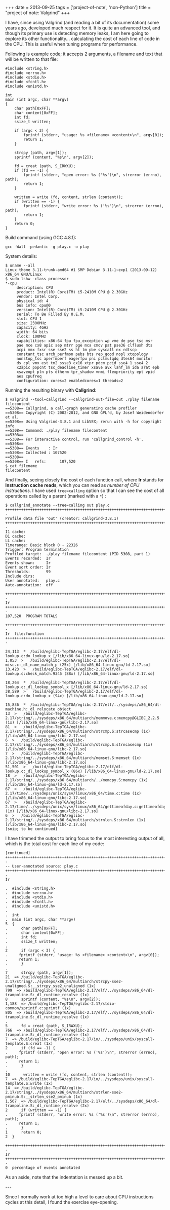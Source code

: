 +++
date = 2013-09-25
tags = ['project-of-note', 'non-Python']
title = "project of note: Valgrind"
+++

I have, since using Valgrind (and reading a bit of its documentation)
some years ago, developed much respect for it. It is quite an advanced
tool, and though its primary use is detecting memory leaks, I am here
going to explore its other functionality\... calculating the cost of
each line of code in the CPU. This is useful when tuning programs for
performance.

Following is example code; it accepts 2 arguments, a filename and text
that will be written to that file:

``` {.sourceCode .c}
#include <string.h>
#include <errno.h>
#include <stdio.h>
#include <fcntl.h>
#include <unistd.h>

int
main (int argc, char **argv)
{
    char path[0xFF];
    char content[0xFF];
    int fd;
    ssize_t written;

    if (argc < 3) {
        fprintf (stderr, "usage: %s <filename> <content>\n", argv[0]);
        return 1;
    }

    strcpy (path, argv[1]);
    sprintf (content, "%s\n", argv[2]);

    fd = creat (path, S_IRWXU);
    if (fd == -1) {
        fprintf (stderr, "open error: %s ('%s')\n", strerror (errno), path);
        return 1;
    }

    written = write (fd, content, strlen (content));
    if (written == -1) {
        fprintf (stderr, "write error: %s ('%s')\n", strerror (errno), path);
        return 1;
    }
    return 0;
}
```

Build command (using GCC 4.8.1):

    gcc -Wall -pedantic -g play.c -o play

System details:

    $ uname --all
    Linux thome 3.11-trunk-amd64 #1 SMP Debian 3.11-1~exp1 (2013-09-12) x86_64 GNU/Linux
    $ sudo lshw -class processor
    *-cpu
         description: CPU
         product: Intel(R) Core(TM) i5-2410M CPU @ 2.30GHz
         vendor: Intel Corp.
         physical id: 4
         bus info: cpu@0
         version: Intel(R) Core(TM) i5-2410M CPU @ 2.30GHz
         serial: To Be Filled By O.E.M.
         slot: CPU 1
         size: 2300MHz
         capacity: 4GHz
         width: 64 bits
         clock: 100MHz
         capabilities: x86-64 fpu fpu_exception wp vme de pse tsc msr
         pae mce cx8 apic sep mtrr pge mca cmov pat pse36 clflush dts
         acpi mmx fxsr sse sse2 ss ht tm pbe syscall nx rdtscp
         constant_tsc arch_perfmon pebs bts rep_good nopl xtopology
         nonstop_tsc aperfmperf eagerfpu pni pclmulqdq dtes64 monitor
         ds_cpl vmx est tm2 ssse3 cx16 xtpr pdcm pcid sse4_1 sse4_2
         x2apic popcnt tsc_deadline_timer xsave avx lahf_lm ida arat epb
         xsaveopt pln pts dtherm tpr_shadow vnmi flexpriority ept vpid
         aes cpufreq
         configuration: cores=2 enabledcores=1 threads=2

Running the resulting binary with **Callgrind**:

    $ valgrind --tool=callgrind --callgrind-out-file=out ./play filename
    filecontent
    ==5308== Callgrind, a call-graph generating cache profiler
    ==5308== Copyright (C) 2002-2012, and GNU GPL'd, by Josef Weidendorfer
    et al.
    ==5308== Using Valgrind-3.8.1 and LibVEX; rerun with -h for copyright
    info
    ==5308== Command: ./play filename filecontent
    ==5308==
    ==5308== For interactive control, run 'callgrind_control -h'.
    ==5308==
    ==5308== Events    : Ir
    ==5308== Collected : 107520
    ==5308==
    ==5308== I   refs:      107,520
    $ cat filename
    filecontent

And finally, seeing closely the cost of each function call, where **Ir**
stands for **Instruction cache reads**, which you can read as *number of
CPU instructions*. I have used `tree=calling` option so that I can see
the cost of all operations called by a parent (marked with a `*`) :

    $ callgrind_annotate --tree=calling out play.c
    ++++++++++++++++++++++++++++++++++++++++++++++++++++++++++++++++++++++++++++++--
    Profile data file 'out' (creator: callgrind-3.8.1)
    ++++++++++++++++++++++++++++++++++++++++++++++++++++++++++++++++++++++++++++++--
    I1 cache:
    D1 cache:
    LL cache:
    Timerange: Basic block 0 - 22326
    Trigger: Program termination
    Profiled target:  ./play filename filecontent (PID 5308, part 1)
    Events recorded:  Ir
    Events shown:     Ir
    Event sort order: Ir
    Thresholds:       99
    Include dirs:
    User annotated:   play.c
    Auto-annotation:  off

    ++++++++++++++++++++++++++++++++++++++++++++++++++++++++++++++++++++++++++++++--
    Ir
    ++++++++++++++++++++++++++++++++++++++++++++++++++++++++++++++++++++++++++++++--
    107,520  PROGRAM TOTALS

    ++++++++++++++++++++++++++++++++++++++++++++++++++++++++++++++++++++++++++++++--
    Ir  file:function
    ++++++++++++++++++++++++++++++++++++++++++++++++++++++++++++++++++++++++++++++--

    24,113  *  /build/eglibc-TepTGA/eglibc-2.17/elf/dl-lookup.c:do_lookup_x [/lib/x86_64-linux-gnu/ld-2.17.so]
    1,053  >   /build/eglibc-TepTGA/eglibc-2.17/elf/dl-misc.c:_dl_name_match_p (25x) [/lib/x86_64-linux-gnu/ld-2.17.so]
    13,423  >   /build/eglibc-TepTGA/eglibc-2.17/elf/dl-lookup.c:check_match.9345 (88x) [/lib/x86_64-linux-gnu/ld-2.17.so]

    18,264  *  /build/eglibc-TepTGA/eglibc-2.17/elf/dl-lookup.c:_dl_lookup_symbol_x [/lib/x86_64-linux-gnu/ld-2.17.so]
    38,589  >   /build/eglibc-TepTGA/eglibc-2.17/elf/dl-lookup.c:do_lookup_x (94x) [/lib/x86_64-linux-gnu/ld-2.17.so]

    15,836  *  /build/eglibc-TepTGA/eglibc-2.17/elf/../sysdeps/x86_64/dl-machine.h:_dl_relocate_object
    13  >   /build/eglibc-TepTGA/eglibc-2.17/string/../sysdeps/x86_64/multiarch/memmove.c:memcpy@GLIBC_2.2.5 (1x) [/lib/x86_64-linux-gnu/libc-2.17.so]
    81  >   /build/eglibc-TepTGA/eglibc-2.17/string/../sysdeps/x86_64/multiarch/strcmp.S:strcasecmp (1x) [/lib/x86_64-linux-gnu/libc-2.17.so]
    6  >   /build/eglibc-TepTGA/eglibc-2.17/string/../sysdeps/x86_64/multiarch/strcmp.S:strncasecmp (1x) [/lib/x86_64-linux-gnu/libc-2.17.so]
    7  >   /build/eglibc-TepTGA/eglibc-2.17/string/../sysdeps/x86_64/multiarch/memset.S:memset (1x) [/lib/x86_64-linux-gnu/libc-2.17.so]
    51,501  >   /build/eglibc-TepTGA/eglibc-2.17/elf/dl-lookup.c:_dl_lookup_symbol_x (86x) [/lib/x86_64-linux-gnu/ld-2.17.so]
    18  >   /build/eglibc-TepTGA/eglibc-2.17/string/../sysdeps/x86_64/multiarch/../memcpy.S:memcpy (1x) [/lib/x86_64-linux-gnu/ld-2.17.so]
    67  >   /build/eglibc-TepTGA/eglibc-2.17/time/../sysdeps/unix/sysv/linux/x86_64/time.c:time (1x) [/lib/x86_64-linux-gnu/libc-2.17.so]
    67  >   /build/eglibc-TepTGA/eglibc-2.17/time/../sysdeps/unix/sysv/linux/x86_64/gettimeofday.c:gettimeofday (1x) [/lib/x86_64-linux-gnu/libc-2.17.so]
    6  >   /build/eglibc-TepTGA/eglibc-2.17/string/../sysdeps/x86_64/multiarch/strnlen.S:strnlen (1x) [/lib/x86_64-linux-gnu/libc-2.17.so]
    [snip; to be continued]

I have trimmed the output to bring focus to the most interesting output
of all, which is the total cost for each line of my code:

    [continued]
    ++++++++++++++++++++++++++++++++++++++++++++++++++++++++++++++++++++++++++++++--
    -- User-annotated source: play.c
    ++++++++++++++++++++++++++++++++++++++++++++++++++++++++++++++++++++++++++++++--
    Ir

    .  #include <string.h>
    .  #include <errno.h>
    .  #include <stdio.h>
    .  #include <fcntl.h>
    .  #include <unistd.h>
    .
    .  int
    .  main (int argc, char **argv)
    5  {
    .      char path[0xFF];
    .      char content[0xFF];
    .      int fd;
    .      ssize_t written;
    .
    2      if (argc < 3) {
    .     fprintf (stderr, "usage: %s <filename> <content>\n", argv[0]);
    .     return 1;
    .      }
    .
    7      strcpy (path, argv[1]);
    21  => /build/eglibc-TepTGA/eglibc-2.17/string/../sysdeps/x86_64/multiarch/strcpy-sse2-unaligned.S:__strcpy_sse2_unaligned (1x)
    799  => /build/eglibc-TepTGA/eglibc-2.17/elf/../sysdeps/x86_64/dl-trampoline.S:_dl_runtime_resolve (1x)
    8      sprintf (content, "%s\n", argv[2]);
    1,188  => /build/eglibc-TepTGA/eglibc-2.17/stdio-common/sprintf.c:sprintf (1x)
    805  => /build/eglibc-TepTGA/eglibc-2.17/elf/../sysdeps/x86_64/dl-trampoline.S:_dl_runtime_resolve (1x)
    .
    5      fd = creat (path, S_IRWXU);
    766  => /build/eglibc-TepTGA/eglibc-2.17/elf/../sysdeps/x86_64/dl-trampoline.S:_dl_runtime_resolve (1x)
    7  => /build/eglibc-TepTGA/eglibc-2.17/io/../sysdeps/unix/syscall-template.S:creat (1x)
    2      if (fd == -1) {
    .     fprintf (stderr, "open error: %s ('%s')\n", strerror (errno), path);
    .     return 1;
    .      }
    .
    10      written = write (fd, content, strlen (content));
    7  => /build/eglibc-TepTGA/eglibc-2.17/io/../sysdeps/unix/syscall-template.S:write (1x)
    14  => /build/eglibc-TepTGA/eglibc-2.17/string/../sysdeps/x86_64/multiarch/strlen-sse2-pminub.S:__strlen_sse2_pminub (1x)
    1,567  => /build/eglibc-TepTGA/eglibc-2.17/elf/../sysdeps/x86_64/dl-trampoline.S:_dl_runtime_resolve (2x)
    2      if (written == -1) {
    .     fprintf (stderr, "write error: %s ('%s')\n", strerror (errno), path);
    .     return 1;
    .      }
    1      return 0;
    2  }

    ++++++++++++++++++++++++++++++++++++++++++++++++++++++++++++++++++++++++++++++--
    Ir
    ++++++++++++++++++++++++++++++++++++++++++++++++++++++++++++++++++++++++++++++--
    0  percentage of events annotated

As an aside, note that the indentation is messed up a bit.

\-\--

Since I normally work at too high a level to care about CPU instructions
cycles at this detail, I found the exercise eye-opening.
